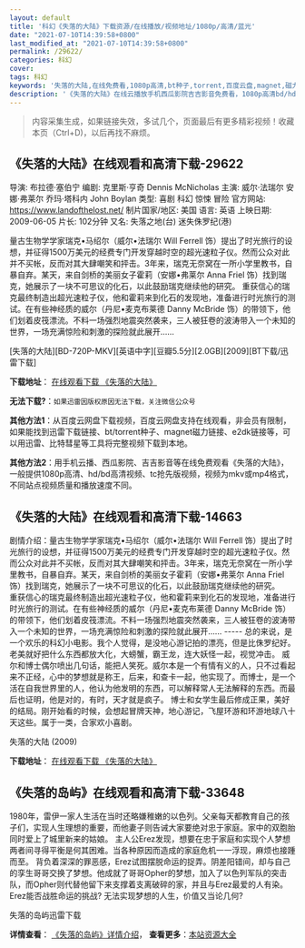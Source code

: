 ```yaml
---
layout: default
title: '科幻《失落的大陆》下载资源/在线播放/视频地址/1080p/高清/蓝光'
date: "2021-07-10T14:39:58+0800"
last_modified_at: "2021-07-10T14:39:58+0800"
permalink: /29622/
categories: 科幻
cover:
tags: 科幻
keywords: '失落的大陆,在线免费看,1080p高清,bt种子,torrent,百度云盘,magnet,磁力链,迅雷下载资源'
description: '《失落的大陆》在线云播放手机西瓜影院吉吉影音免费看，1080p高清bd/hd未删减完整版和tc抢先枪版，mkv/mp4格式，附带bt/torrent种子、magnet/磁力链、百度云盘、网盘资源迅雷下载链接'
---
```


>内容采集生成，如果链接失效，多试几个，页面最后有更多精彩视频！收藏本页（Ctrl+D)，以后再找不麻烦。


## 《失落的大陆》在线观看和高清下载-29622

导演: 布拉德·塞伯宁 编剧: 克里斯·亨奇 Dennis McNicholas 主演: 威尔·法瑞尔 安娜·弗莱尔 乔玛·塔科内 John Boylan 类型: 喜剧 科幻 惊悚 冒险 官方网站: https://www.landofthelost.net/ 制片国家/地区: 美国 语言: 英语 上映日期: 2009-06-05 片长: 102分钟 又名: 失落之地(台) 迷失侏罗纪(港)

量古生物学学家瑞克•马绍尔（威尔•法瑞尔 Will Ferrell 饰）提出了时光旅行的设想，并征得1500万美元的经费专门开发穿越时空的超光速粒子仪。然而公众对此并不买帐，反而对其大肆嘲笑和抨击。3年来，瑞克无奈窝在一所小学里教书，自暴自弃。某天，来自剑桥的美丽女子霍莉（安娜•弗莱尔 Anna Friel 饰）找到瑞克，她展示了一块不可思议的化石，以此鼓励瑞克继续他的研究。 重获信心的瑞克最终制造出超光速粒子仪，他和霍莉来到化石的发现地，准备进行时光旅行的测试。在有些神经质的威尔（丹尼•麦克布莱德 Danny McBride 饰）的带领下，他们划着皮筏漂流。不料一场强烈地震突然袭来，三人被狂卷的波涛带入一个未知的世界，一场充满惊险和刺激的探险就此展开……


[失落的大陆][BD-720P-MKV][英语中字][豆瓣5.5分][2.0GB][2009][BT下载/迅雷下载]

**下载地址**： [在线观看下载 《失落的大陆》](https://www.btdx8.com/torrent/land_of_the_lost_2009.html) 


**无法下载?**：`如果迅雷因版权原因无法下载，关注微信公众号 `

**其他方法1**：从百度云网盘下载视频，百度云网盘支持在线观看，非会员有限制，如果能找到迅雷下载链接、bt/torrent种子、magnet磁力链接、e2dk链接等，可以用迅雷、比特彗星等工具将完整视频下载到本地。

**其他方法2**：用手机云播、西瓜影院、吉吉影音等在线免费观看《失落的大陆》，一般提供1080p高清、hd/bd高清视频、tc抢先版视频，视频为mkv或mp4格式，不同站点视频质量和播放速度不同。


## 《失落的大陆》在线观看和高清下载-14663

剧情介绍：量古生物学学家瑞克•马绍尔（威尔•法瑞尔 Will Ferrell 饰）提出了时光旅行的设想，并征得1500万美元的经费专门开发穿越时空的超光速粒子仪。然而公众对此并不买帐，反而对其大肆嘲笑和抨击。3年来，瑞克无奈窝在一所小学里教书，自暴自弃。某天，来自剑桥的美丽女子霍莉（安娜•弗莱尔 Anna Friel 饰）找到瑞克，她展示了一块不可思议的化石，以此鼓励瑞克继续他的研究。  　　重获信心的瑞克最终制造出超光速粒子仪，他和霍莉来到化石的发现地，准备进行时光旅行的测试。在有些神经质的威尔（丹尼•麦克布莱德 Danny McBride 饰）的带领下，他们划着皮筏漂流。不料一场强烈地震突然袭来，三人被狂卷的波涛带入一个未知的世界，一场充满惊险和刺激的探险就此展开…… ----- 总的来说，是一个欢乐的科幻小电影。我个人觉得，是没地心游记拍的漂亮，但是比侏罗纪好。老美就好把什么东西都放大化，大螃蟹，霸王龙，连大妖怪一起，视觉冲击。   威尔和博士偶尔喷出几句话，能把人笑死。威尔本是一个有情有义的人，只不过看起来不正经，心中的梦想就是称王，后来，和查卡一起，他实现了。而博士，是一个活在自我世界里的人，他认为他发明的东西，可以解释常人无法解释的东西。而最后也证明，他是对的，有时，天才就是疯子。   博士和女学生最后修成正果，美好的结局。刚开始看的时候，会想起冒牌天神，地心游记，飞屋环游和环游地球八十天这些。属于一类，合家欢小喜剧。


失落的大陆 (2009)

**下载地址**： [在线观看下载 《失落的大陆》](https://www.btbtdy.me/btdy/dy5105.html) 


## 《失落的岛屿》在线观看和高清下载-33648

1980年，雷伊一家人生活在当时还略嫌稚嫩的以色列。父亲每天都教育自己的孩子们，实现人生理想的重要，而他妻子则告诫大家要绝对忠于家庭。家中的双胞胎同时爱上了城里新来的姑娘。 主人公Erez发现，想要在忠于家庭和实现个人梦想两者间寻得平衡是何其困难。当各种原因而造成的家庭危机一一浮现，麻烦也接踵而至。 背负着深深的罪恶感，Erez试图摆脱命运的捉弄。阴差阳错间，却与自己的孪生哥哥交换了梦想。他成就了哥哥Opher的梦想，加入了以色列军队的突击队，而Opher则代替他留下来支撑着支离破碎的家，并且与Erez最爱的人有染。Erez能否战胜命运的挑战? 无法实现梦想的人生，价值又当论几何?


失落的岛屿迅雷下载

**详情查看**： [《失落的岛屿》详情介绍](/movie/33648/)， **查看更多**：[本站资源大全](/movie/t/all/)

